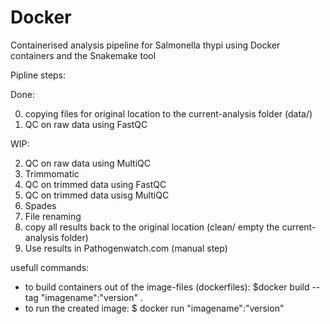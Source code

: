 # Docker

Containerised analysis pipeline for Salmonella thypi using Docker containers and the Snakemake tool

Pipline steps:

  Done: 
  
  0) copying files for  original location to the current-analysis folder (data/)
  1) QC on raw data using FastQC
  
  WIP:
  
  2) QC on raw data using MultiQC
  2) Trimmomatic
  3) QC on trimmed data using FastQC
  4) QC on trimmed data usisg MultiQC
  4) Spades
  5) File renaming
  6) copy all results back to the original location (clean/ empty the current-analysis folder)
  7) Use results in Pathogenwatch.com (manual step)
  
usefull commands:
  - to build containers out of the image-files (dockerfiles): $docker build --tag "imagename":"version" .
  - to run the created image: $ docker run "imagename":"version"
